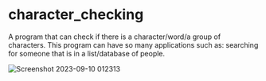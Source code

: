 # character_checking
A program that can check if there is a character/word/a group of characters. This program can have so many applications such as: searching for someone that is in a list/database of people.

![Screenshot 2023-09-10 012313](https://github.com/code-grow/character_checking/assets/57804478/5b111096-58f8-431f-bd79-69c2a3436511)
